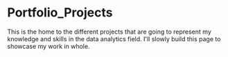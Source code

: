 # Portfolio_Projects
This is the home to the different projects that are going to represent my knowledge and skills in the data analytics field. 
I'll slowly build this page to showcase my work in whole.
